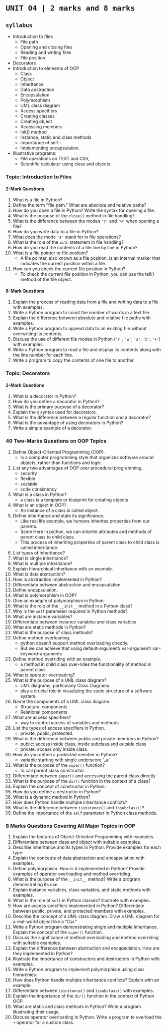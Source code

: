 # `UNIT 04 | 2 marks and 8 marks`

## `syllabus`

- Introduction to files
  - File path
  - Opening and closing files
  - Reading and writing files
  - File position
- Decorators
- Introduction to elements of OOP
  - Class
  - Object
  - Inheritance
  - Data abstraction
  - Encapsulation
  - Polymorphism
  - UML class diagram
  - Access specifiers
  - Creating classes
  - Creating object
  - Accessing members
  - init() method
  - Instance, static and class methods
  - Importance of self -
  - Implementing encapsulation.
- Illustrative programs:
  - File operations on TEXT and CSV,
  - Scientific calculator using class and objects.

### **Topic: Introduction to Files**  

#### **2-Mark Questions**  

1. What is a file in Python?  
1. Define the term "file path." What are absolute and relative paths?  
1. How do you open a file in Python? Write the syntax for opening a file.  
1. What is the purpose of the `close()` method in file handling?  
1. What is the difference between the modes `'r'` and `'w'` when opening a file?  
1. How do you write data to a file in Python?  
1. What does the mode `'a'` stand for in file operations?  
1. What is the role of the `with` statement in file handling?  
1. How do you read the contents of a file line by line in Python?  
1. What is a file pointer or file position?
    - A file pointer, also known as a file position, is an internal marker that indicates the current position within a file.
11. How can you check the current file position in Python?
    - To check the current file position in Python, you can use the tell() method of the file object.  

#### **8-Mark Questions**  

1. Explain the process of reading data from a file and writing data to a file with examples.  
1. Write a Python program to count the number of words in a text file.  
1. Explain the difference between absolute and relative file paths with examples.  
1. Write a Python program to append data to an existing file without overwriting its contents.  
1. Discuss the use of different file modes in Python (`'r'`, `'w'`, `'a'`, `'b'`, `'+'`) with examples.  
1. Write a Python program to read a file and display its contents along with the line number for each line.  
1. Write a program to copy the contents of one file to another.  

### **Topic: Decorators**  

#### **2-Mark Questions**  

1. What is a decorator in Python?  
1. How do you define a decorator in Python?  
1. What is the primary purpose of a decorator?  
1. Explain the `@` syntax used for decorators.  
1. What is the difference between a regular function and a decorator?  
1. What is the advantage of using decorators in Python?  
1. Write a simple example of a decorator.  


### **40 Two-Marks Questions on OOP Topics**  

1. Define Object-Oriented Programming (OOP).
     - Is a computer programming style that organizes software around objects, rather than functions and logic
1. List any two advantages of OOP over procedural programming.  
    - security
    - flexible
    - scalable
    - code consistency
1. What is a class in Python?
    - a class is a template or blueprint for creating objects
1. What is an object in OOP?
    - An instance of a class is called object.
1. Define inheritance and state its significance.  
    - Like real life example, we humans inherites properties from our parents.
    - Same Here in python, we can inherite attributes and methods of parent class to child class.
    - This process of inheriting properties of parent class to child class is called inheritance.
1. List types of inheritance?
1. What is single inheritance?
1. What is multiple inheritance?  
1. Explain hierarchical inheritance with an example.  
1. What is data abstraction?  
1. How is abstraction implemented in Python?  
1. Differentiate between abstraction and encapsulation.  
1. Define encapsulation.  
1. What is polymorphism in OOP?  
1. Give an example of polymorphism in Python.  
1. What is the role of the `__init__` method in a Python class?  
1. Why is the `self` parameter required in Python methods?  
1. What are instance variables?  
1. Differentiate between instance variables and class variables.  
1. What are static methods in Python?  
1. What is the purpose of class methods?  
1. Define method overloading.
     - python doesn't support method overloading directly.
     - But we can achieve that using default-argument/ var-argument/ var-keyword-arguments 
1. Define method overriding with an example.
     - a method in child class over-rides the functionality of method in parent class.
1. What is operator overloading?  
1. What is the purpose of a UML class diagram?  
    - UML diagrams, particularly Class Diagrams.
    - play a crucial role in visualizing the static structure of a software system. 
1. Name the components of a UML class diagram.
    - Structural components
    - Relational components
1. What are access specifiers?
    - way to control access of variables and methods
1. List the types of access specifiers in Python.
    - private, public, protected.
1. What is the difference between public and private members in Python?
    - public: access inside class, inside subclass and outside class
    - private: access only inside class.
1. How do you define a protected member in Python?
    - variable starting with single underscore '_a' 
1. What is the purpose of the `super()` function?
    - to call parent class constructor.
1. Differentiate between `super()` and accessing the parent class directly.  
1. What is the purpose of the `dir()` function in the context of a class?  
1. Explain the concept of constructor in Python.  
1. How do you define a destructor in Python?  
1. What is a dynamic method in Python?  
1. How does Python handle multiple inheritance conflicts?  
1. What is the difference between `isinstance()` and `issubclass()`?  
1. Define the importance of the `self` parameter in Python class methods.  

### **8 Marks Questions Covering All Major Topics in OOP**  

1. Explain the features of Object-Oriented Programming with examples.  
2. Differentiate between class and object with suitable examples.  
3. Describe inheritance and its types in Python. Provide examples for each type.  
4. Explain the concepts of data abstraction and encapsulation with examples.  
5. Define polymorphism. How is it implemented in Python? Provide examples of operator overloading and method overriding.  
6. What is the purpose of the `__init__` method? Write a program demonstrating its use.  
7. Explain instance variables, class variables, and static methods with examples.  
8. What is the role of `self` in Python classes? Illustrate with examples.  
9. How are access specifiers implemented in Python? Differentiate between public, private, and protected members with examples.  
10. Describe the concept of a UML class diagram. Draw a UML diagram for a real-world object like a "Car."  
11. Write a Python program demonstrating single and multiple inheritance. Explain the concept of the `super()` function.  
12. Discuss the significance of method overloading and method overriding with suitable examples.  
13. Explain the difference between abstraction and encapsulation. How are they implemented in Python?  
14. Illustrate the importance of constructors and destructors in Python with examples.  
15. Write a Python program to implement polymorphism using class hierarchies.  
16. How does Python handle multiple inheritance conflicts? Explain with an example.  
17. Differentiate between `isinstance()` and `issubclass()` with examples.  
18. Explain the importance of the `dir()` function in the context of Python OOP.  
19. What are static and class methods in Python? Write a program illustrating their usage.  
20. Discuss operator overloading in Python. Write a program to overload the `+` operator for a custom class.  
